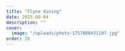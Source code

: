 ```yaml
---
title: "Flyne dining"
date: 2025-09-04
description: ""
cover:
  image: "/uploads/photo-1757000431197.jpg"
order: 26
---
```


